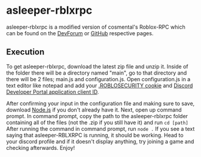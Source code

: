 # asleeper-rblxrpc
asleeper-rblxrpc is a modified version of cosmental's Roblox-RPC which can be found on the [DevForum](https://devforum.roblox.com/t/roblox-rpc-roblox-rich-presence-for-discord/2047129) or [GitHub](https://github.com/Cosmental/Roblox-RPC#readme) respective pages.

## Execution
To get asleeper-rblxrpc, download the latest zip file and unzip it. Inside of the folder there will be a directory named "main", go to that directory and there will be 2 files; main.js and configuration.js. Open configuration.js in a text editor like notepad and add your [.ROBLOSECURITY cookie](https://chrome.google.com/webstore/detail/editthiscookie/fngmhnnpilhplaeedifhccceomclgfbg/related) and [Discord Developer Portal application client ID](https://support.heateor.com/discord-client-id-discord-client-secret/).

After confirming your input in the configuration file and making sure to save, download [Node.js](https://nodejs.org/en) if you don't already have it. Next, open up command prompt. In command prompt, copy the path to the asleeper-rblxrpc folder containing all of the files (not the .zip if you still have it) and run `cd [path]` After running the command in command prompt, run `node .` If you see a text saying that asleeper-RBLXRPC is running, it should be working. Head to your discord profile and if it doesn't display anything, try joining a game and checking afterwards. Enjoy!
